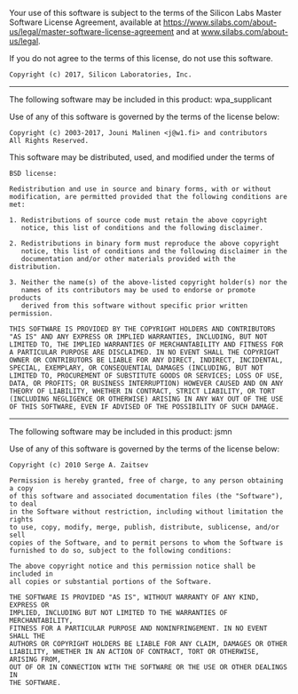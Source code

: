 Your use of this software is subject to the terms of the Silicon Labs Master Software License Agreement,
 available at https://www.silabs.com/about-us/legal/master-software-license-agreement 
 and at www.silabs.com/about-us/legal.

If you do not agree to the terms of this license, do not use this software.

    Copyright (c) 2017, Silicon Laboratories, Inc.

-------------------------------------------------------------------------------
The following software may be included in this product: wpa_supplicant

Use of any of this software is governed by the terms of the license below: 

    Copyright (c) 2003-2017, Jouni Malinen <j@w1.fi> and contributors
    All Rights Reserved.

This software may be distributed, used, and modified under the terms of

    BSD license:

    Redistribution and use in source and binary forms, with or without
    modification, are permitted provided that the following conditions are
    met:

    1. Redistributions of source code must retain the above copyright
       notice, this list of conditions and the following disclaimer.

    2. Redistributions in binary form must reproduce the above copyright
       notice, this list of conditions and the following disclaimer in the
       documentation and/or other materials provided with the distribution.

    3. Neither the name(s) of the above-listed copyright holder(s) nor the
       names of its contributors may be used to endorse or promote products
       derived from this software without specific prior written permission.

    THIS SOFTWARE IS PROVIDED BY THE COPYRIGHT HOLDERS AND CONTRIBUTORS
    "AS IS" AND ANY EXPRESS OR IMPLIED WARRANTIES, INCLUDING, BUT NOT
    LIMITED TO, THE IMPLIED WARRANTIES OF MERCHANTABILITY AND FITNESS FOR
    A PARTICULAR PURPOSE ARE DISCLAIMED. IN NO EVENT SHALL THE COPYRIGHT
    OWNER OR CONTRIBUTORS BE LIABLE FOR ANY DIRECT, INDIRECT, INCIDENTAL,
    SPECIAL, EXEMPLARY, OR CONSEQUENTIAL DAMAGES (INCLUDING, BUT NOT
    LIMITED TO, PROCUREMENT OF SUBSTITUTE GOODS OR SERVICES; LOSS OF USE,
    DATA, OR PROFITS; OR BUSINESS INTERRUPTION) HOWEVER CAUSED AND ON ANY
    THEORY OF LIABILITY, WHETHER IN CONTRACT, STRICT LIABILITY, OR TORT
    (INCLUDING NEGLIGENCE OR OTHERWISE) ARISING IN ANY WAY OUT OF THE USE
    OF THIS SOFTWARE, EVEN IF ADVISED OF THE POSSIBILITY OF SUCH DAMAGE.

-------------------------------------------------------------------------------
The following software may be included in this product: jsmn

Use of any of this software is governed by the terms of the license below: 

    Copyright (c) 2010 Serge A. Zaitsev

    Permission is hereby granted, free of charge, to any person obtaining a copy
    of this software and associated documentation files (the "Software"), to deal
    in the Software without restriction, including without limitation the rights
    to use, copy, modify, merge, publish, distribute, sublicense, and/or sell
    copies of the Software, and to permit persons to whom the Software is
    furnished to do so, subject to the following conditions:

    The above copyright notice and this permission notice shall be included in
    all copies or substantial portions of the Software.

    THE SOFTWARE IS PROVIDED "AS IS", WITHOUT WARRANTY OF ANY KIND, EXPRESS OR
    IMPLIED, INCLUDING BUT NOT LIMITED TO THE WARRANTIES OF MERCHANTABILITY,
    FITNESS FOR A PARTICULAR PURPOSE AND NONINFRINGEMENT. IN NO EVENT SHALL THE
    AUTHORS OR COPYRIGHT HOLDERS BE LIABLE FOR ANY CLAIM, DAMAGES OR OTHER
    LIABILITY, WHETHER IN AN ACTION OF CONTRACT, TORT OR OTHERWISE, ARISING FROM,
    OUT OF OR IN CONNECTION WITH THE SOFTWARE OR THE USE OR OTHER DEALINGS IN
    THE SOFTWARE.
